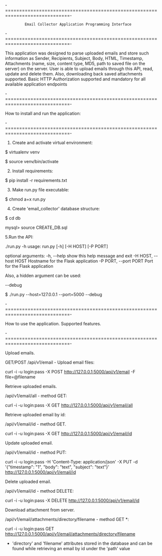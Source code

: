 -=============================================================================-

             Email Collector Application Programming Interface

-=============================================================================-

This application was designed to parse uploaded emails and store such information
as Sender, Recipients, Subject, Body, HTML, Timestamp, Attachments (name, size,
content type, MD5, path to saved file on the server) on the server.
User is able to upload emails through this API, read, update and delete them.
Also, downloading back saved attachments supported.
Basic HTTP Authorization supported and mandatory for all available application
endpoints

-=============================================================================-

How to install and run the application:

-=============================================================================-

1. Create and activate virtual environment:

$ virtualenv venv

$ source venv/bin/activate

2. Install requirements:

$ pip install -r requirements.txt

3. Make run.py file executable:

$ chmod a+x run.py

4. Create 'email_collector' database structure:

$ cd db

mysql> source CREATE_DB.sql

5.Run the API:

./run.py -h
usage: run.py [-h] [-H HOST] [-P PORT]

optional arguments:
  -h, --help            show this help message and exit
  -H HOST, --host HOST  Hostname for the Flask application
  -P PORT, --port PORT  Port for the Flask application


Also, a hidden argument can be used:

--debug

$ ./run.py --host=127.0.0.1 --port=5000 --debug


-=============================================================================-

How to use the application. Supported features.

-=============================================================================-

Upload emails.

GET/POST /api/v1/email - Upload email files:

curl -i -u login:pass -X POST http://127.0.0.1:5000/api/v1/email -F file=@filename


Retrieve uploaded emails.

/api/v1/email/all - method GET:

curl -i -u login:pass -X GET http://127.0.0.1:5000/api/v1/email/all


Retrieve uploaded email by id:

/api/v1/email/id - method GET.

curl -i -u login:pass -X GET http://127.0.0.1:5000/api/v1/email/id


Update uploaded email.

/api/v1/email/id - method PUT:

curl -i -u login:pass -H 'Content-Type: application/json' -X PUT -d '{"timestamp": "1", "body": "text", "subject": "text"}' http://127.0.0.1:5000/api/v1/email/id


Delete uploaded email.

/api/v1/email/id - method DELETE:

curl -i -u login:pass -X DELETE http://127.0.0.1:5000/api/v1/email/id


Download attachment from server.

/api/v1/email/attachments/directory/filename - method GET *:

curl -i -u login:pass GET http://127.0.0.1:5000/api/v1/email/attachments/directory/filename

* 'directory' and 'filename' attributes stored in the database and can be found while retrieving an email by id under the 'path' value